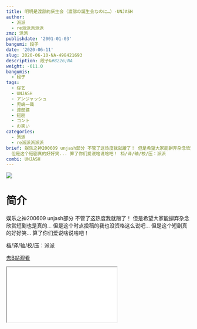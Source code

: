 ```yaml
---
title: 明明是渡部的庆生会（渡部の誕生会なのに…）-UNJASH
author:
  - 派派
  - re派派派派派
zmz: 派派
publishdate: '2001-01-03'
bangumi: 段子
date: '2020-06-11'
slug: 2020-06-10-NA-498421693
description: 段子&#8226;NA
weight: -611.0
bangumis:
  - 段子
tags:
  - 综艺
  - UNJASH
  - アンジャッシュ
  - 児嶋一哉
  - 渡部建
  - 短剧
  - コント
  - お笑い
categories:
  - 派派
  - re派派派派派
brief: 娱乐之神200609 unjash部分 不管了这热度我就蹭了！ 但是希望大家能摒弃杂念欣赏短剧也是真的... 但是这个时点投稿的我也没资格这么说吧...
  但是这个短剧真的好好笑... 算了你们爱说啥说啥吧！ 档/译/轴/校/压：派派
combi: UNJASH
---
```

![](https://raw.githubusercontent.com/tcgriffith/owaraisite/master/static/tmpimg/a29d1fa4c9e8f7d38487893e6f83d0038b2269a5.jpg.480.jpg)
# 简介  
娱乐之神200609 unjash部分
不管了这热度我就蹭了！
但是希望大家能摒弃杂念欣赏短剧也是真的...
但是这个时点投稿的我也没资格这么说吧...
但是这个短剧真的好好笑...
算了你们爱说啥说啥吧！

档/译/轴/校/压：派派  

[去B站观看](https://www.bilibili.com/video/av498421693/)
<div class ="resp-container"><iframe class="testiframe" src="//player.bilibili.com/player.html?aid=498421693"", scrolling="no", allowfullscreen="true" > </iframe></div> 
